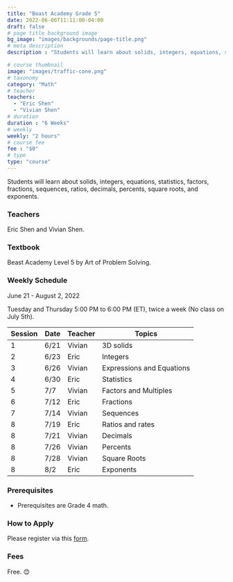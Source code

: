 ```yaml
---
title: "Beast Academy Grade 5"
date: 2022-06-06T11:11:00-04:00
draft: false
# page title background image
bg_image: "images/backgrounds/page-title.png"
# meta description
description : "Students will learn about solids, integers, equations, statistics, factors, fractions, sequences, ratios, decimals, percents, square roots, and exponents."

# course thumbnail
image: "images/traffic-cone.png"
# taxonomy
category: "Math"
# teacher
teachers:
  - "Eric Shen"
  - "Vivian Shen"
# duration
duration : "6 Weeks"
# weekly
weekly: "2 hours"
# course fee
fee : "$0"
# type
type: "course"
---
```


Students will learn about solids, integers, equations, statistics, factors, fractions, sequences, ratios, decimals, percents, square roots, and exponents.

### Teachers

Eric Shen and Vivian Shen.

### Textbook 
Beast Academy Level 5 by Art of Problem Solving.

### Weekly Schedule

June 21 - August 2, 2022

Tuesday and Thursday 5:00 PM to 6:00 PM (ET), twice a week (No class on July 5th).

|Session|Date  | Teacher|Topics
|-------|------|--------|------------------------------------------------------
|1      |6/21  | Vivian | 3D solids
|2      |6/23  | Eric   | Integers
|3      |6/26  | Vivian | Expressions and Equations
|4      |6/30  | Eric   | Statistics
|5      |7/7   | Vivian | Factors and Multiples
|6      |7/12  | Eric   | Fractions
|7      |7/14  | Vivian | Sequences
|8      |7/19  | Eric   | Ratios and rates
|8      |7/21  | Vivian | Decimals
|8      |7/26  | Vivian | Percents
|8      |7/28  | Vivian | Square Roots
|8      |8/2   | Eric   | Exponents

### Prerequisites

* Prerequisites are Grade 4 math.

### How to Apply

Please register via this [form](https://forms.gle/vqCWoodbqgfKHmjs5).

### Fees

Free. 😊

